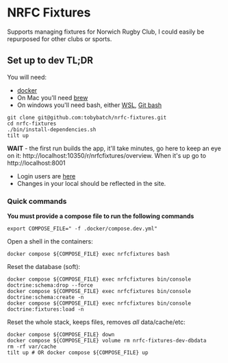 # NRFC Fixtures

Supports managing fixtures for Norwich Rugby Club, I could easily be repurposed for other clubs or sports.

## Set up to dev TL;DR

You will need:

 * [docker](https://docs.docker.com/get-started/introduction/get-docker-desktop/)
 * On Mac you'll need [brew](https://brew.sh/)
 * On windows you'll need bash, either [WSL](https://learn.microsoft.com/en-us/windows/wsl/install), [Git bash](https://git-scm.com/downloads)

```shell
git clone git@github.com:tobybatch/nrfc-fixtures.git
cd nrfc-fixtures
./bin/install-dependencies.sh
tilt up
```

**WAIT** - the first run builds the app, it'll take minutes, go here to keep an eye on it: http://localhost:10350/r/nrfcfixtures/overview. When it's up go to http://localhost:8001

 * Login users are [here](https://github.com/tobybatch/nrfc-fixtures/blob/main/src/DataFixtures/Users.php)
 * Changes in your local should be reflected in the site.

### Quick commands

**You must provide a compose file to run the following commands**

```shell
export COMPOSE_FILE=" -f .docker/compose.dev.yml"
```

Open a shell in the containers:

```shell
docker compose ${COMPOSE_FILE} exec nrfcfixtures bash
```

Reset the database (soft):

```shell
docker compose ${COMPOSE_FILE} exec nrfcfixtures bin/console doctrine:schema:drop --force
docker compose ${COMPOSE_FILE} exec nrfcfixtures bin/console doctrine:schema:create -n
docker compose ${COMPOSE_FILE} exec nrfcfixtures bin/console doctrine:fixtures:load -n
```

Reset the whole stack, keeps files, removes _all_ data/cache/etc:

```shell
docker compose ${COMPOSE_FILE} down
docker compose ${COMPOSE_FILE} volume rm nrfc-fixtures-dev-dbdata
rm -rf var/cache
tilt up # OR docker compose ${COMPOSE_FILE} up
```

